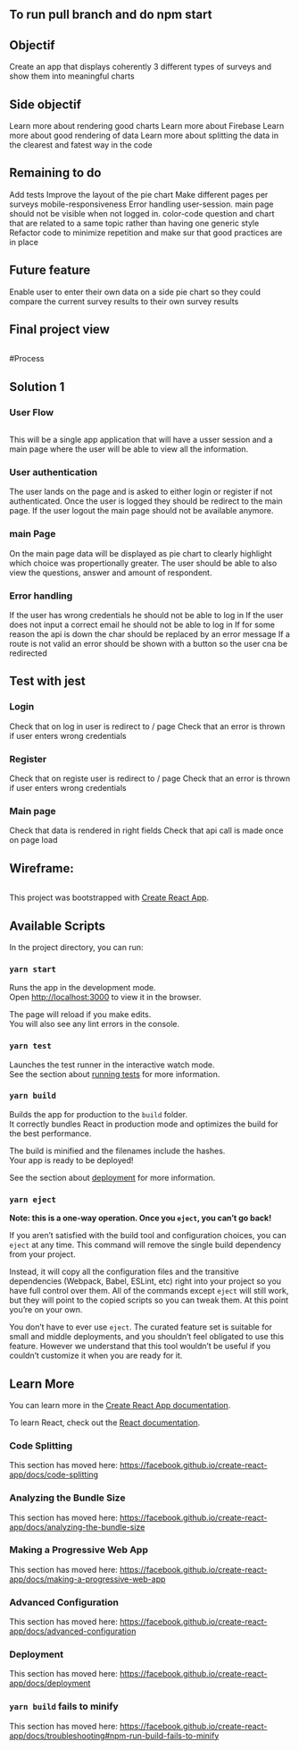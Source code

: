 ## To run pull branch and do npm start

## Objectif
Create an app that displays coherently 3 different types of surveys and show them into meaningful charts

## Side objectif
Learn more about rendering good charts
Learn more about Firebase
Learn more about good rendering of data
Learn more about splitting the data in the clearest and fatest way in the code

## Remaining to do
Add tests
Improve the layout of the pie chart
Make different pages per surveys
mobile-responsiveness
Error handling
user-session. main page should not be visible when not logged in.
color-code question and chart that are related to a same topic rather than having one generic style
Refactor code to minimize repetition and make sur that good practices are in place

## Future feature
Enable user to enter their own data on a side pie chart so they could compare the current survey results to their own survey results

## Final project view

<image to be added>

#Process
## Solution 1

### User Flow

<image to be added>

This will be a single app application that will have a usser session and a main page where the user will be able to view all the information.

### User authentication

The user lands on the page and is asked to either login or register if not authenticated. Once the user is logged they should be redirect to the main page. If the user logout the main page should not be available anymore. 

### main Page

On the main page data will be displayed as pie chart to clearly highlight which choice was propertionally greater. The user should be able to also view the questions, answer and amount of respondent.

### Error handling

If the user has wrong credentials he should not be able to log in
If the user does not input a correct email he should not be able to log in
If for some reason the api is down the char should be replaced by an error message
If a route is not valid an error should be shown with a button so the user cna be redirected

## Test with jest

### Login
Check that on log in user is redirect to / page
Check that an error is thrown if user enters wrong credentials

### Register
Check that on registe user is redirect to / page
Check that an error is thrown if user enters wrong credentials

### Main page
Check that data is rendered in right fields
Check that api call is made once on page load


## Wireframe:

<image to be added>



This project was bootstrapped with [Create React App](https://github.com/facebook/create-react-app).

## Available Scripts

In the project directory, you can run:

### `yarn start`

Runs the app in the development mode.<br />
Open [http://localhost:3000](http://localhost:3000) to view it in the browser.

The page will reload if you make edits.<br />
You will also see any lint errors in the console.

### `yarn test`

Launches the test runner in the interactive watch mode.<br />
See the section about [running tests](https://facebook.github.io/create-react-app/docs/running-tests) for more information.

### `yarn build`

Builds the app for production to the `build` folder.<br />
It correctly bundles React in production mode and optimizes the build for the best performance.

The build is minified and the filenames include the hashes.<br />
Your app is ready to be deployed!

See the section about [deployment](https://facebook.github.io/create-react-app/docs/deployment) for more information.

### `yarn eject`

**Note: this is a one-way operation. Once you `eject`, you can’t go back!**

If you aren’t satisfied with the build tool and configuration choices, you can `eject` at any time. This command will remove the single build dependency from your project.

Instead, it will copy all the configuration files and the transitive dependencies (Webpack, Babel, ESLint, etc) right into your project so you have full control over them. All of the commands except `eject` will still work, but they will point to the copied scripts so you can tweak them. At this point you’re on your own.

You don’t have to ever use `eject`. The curated feature set is suitable for small and middle deployments, and you shouldn’t feel obligated to use this feature. However we understand that this tool wouldn’t be useful if you couldn’t customize it when you are ready for it.

## Learn More

You can learn more in the [Create React App documentation](https://facebook.github.io/create-react-app/docs/getting-started).

To learn React, check out the [React documentation](https://reactjs.org/).

### Code Splitting

This section has moved here: https://facebook.github.io/create-react-app/docs/code-splitting

### Analyzing the Bundle Size

This section has moved here: https://facebook.github.io/create-react-app/docs/analyzing-the-bundle-size

### Making a Progressive Web App

This section has moved here: https://facebook.github.io/create-react-app/docs/making-a-progressive-web-app

### Advanced Configuration

This section has moved here: https://facebook.github.io/create-react-app/docs/advanced-configuration

### Deployment

This section has moved here: https://facebook.github.io/create-react-app/docs/deployment

### `yarn build` fails to minify

This section has moved here: https://facebook.github.io/create-react-app/docs/troubleshooting#npm-run-build-fails-to-minify
